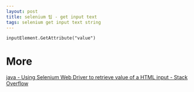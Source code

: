 ```yaml
---
layout: post
title: selenium 팁 - get input text 
tags: selenium get input text string
---
```


```
inputElement.GetAttribute("value")
```

# More
[java - Using Selenium Web Driver to retrieve value of a HTML input - Stack Overflow](https://stackoverflow.com/questions/7852287/using-selenium-web-driver-to-retrieve-value-of-a-html-input)
